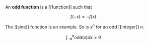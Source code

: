 An **odd function** is a [[function]] such that

$$
f(-x) = -f(x)
$$

The [[sine]] function is an example. So is $x^n$ for an odd [[integer]] $n$.

$$
\int_{-a}^a \mathsf{odd}(x) \dd{x} = 0
$$
